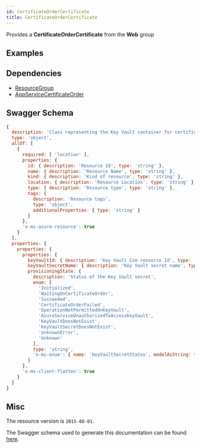 ```yaml
---
id: CertificateOrderCertificate
title: CertificateOrderCertificate
---
```

Provides a **CertificateOrderCertificate** from the **Web** group
## Examples
## Dependencies
- [ResourceGroup](../Resources/ResourceGroup.md)
- [AppServiceCertificateOrder](../CertificateRegistration/AppServiceCertificateOrder.md)
## Swagger Schema
```js
{
  description: 'Class representing the Key Vault container for certificate purchased through Azure',
  type: 'object',
  allOf: [
    {
      required: [ 'location' ],
      properties: {
        id: { description: 'Resource Id', type: 'string' },
        name: { description: 'Resource Name', type: 'string' },
        kind: { description: 'Kind of resource', type: 'string' },
        location: { description: 'Resource Location', type: 'string' },
        type: { description: 'Resource type', type: 'string' },
        tags: {
          description: 'Resource tags',
          type: 'object',
          additionalProperties: { type: 'string' }
        }
      },
      'x-ms-azure-resource': true
    }
  ],
  properties: {
    properties: {
      properties: {
        keyVaultId: { description: 'Key Vault Csm resource Id', type: 'string' },
        keyVaultSecretName: { description: 'Key Vault secret name', type: 'string' },
        provisioningState: {
          description: 'Status of the Key Vault secret',
          enum: [
            'Initialized',
            'WaitingOnCertificateOrder',
            'Succeeded',
            'CertificateOrderFailed',
            'OperationNotPermittedOnKeyVault',
            'AzureServiceUnauthorizedToAccessKeyVault',
            'KeyVaultDoesNotExist',
            'KeyVaultSecretDoesNotExist',
            'UnknownError',
            'Unknown'
          ],
          type: 'string',
          'x-ms-enum': { name: 'KeyVaultSecretStatus', modelAsString: false }
        }
      },
      'x-ms-client-flatten': true
    }
  }
}
```
## Misc
The resource version is `2015-08-01`.

The Swagger schema used to generate this documentation can be found [here](https://github.com/Azure/azure-rest-api-specs/tree/main/specification/web/resource-manager/Microsoft.Web/stable/2015-08-01/service.json).
